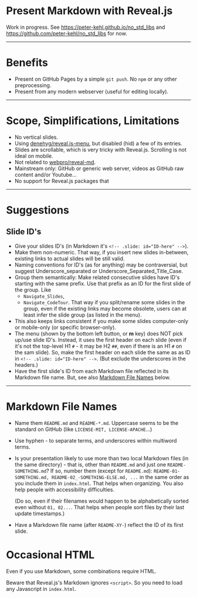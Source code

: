 # Present Markdown with Reveal.js

Work in progress. See <https://peter-kehl.github.io/no_std_libs> and
<https://github.com/peter-kehl/no_std_libs> for now.

---

<!-- .slide: id="Benefits" -->
# Benefits

- Present on GitHub Pages by a simple `git push`. No `npm` or any other preprocessing.
- Present from any modern webserver (useful for editing locally).

---

<!-- .slide: id="Scope_Simplifications_Limitations" -->
# Scope, Simplifications, Limitations

- No vertical slides.
- Using [denehyg/reveal.js-menu](https://github.com/denehyg/reveal.js-menu), but disabled (hid) a
  few of its entries.
- Slides are scrollable, which is very tricky with Reveal.js. Scrolling is not ideal on mobile.
- Not related to [webpro/reveal-md](https://github.com/webpro/reveal-md).
- Mainstream only: GitHub or generic web server, videos as GitHub raw content and/or Youtube...
- No support for Reveal.js packages that

---

<!-- .slide: id="Suggestions_Slide_IDs" -->
# Suggestions

## Slide ID's

- Give your slides ID's (in Markdown it's `<!-- .slide: id="ID-here" -->`).
- Make them non-numeric. That way, if you insert new slides in-between, existing links to actual
  slides will be still valid.
- Naming conventions for ID's (as for anything) may be contraversial, but suggest
  Underscore_separated or Underscore_Separated_Title_Case.
- Group them semantically: Make related consecutive slides have ID's starting with the same prefix.
  Use that prefix as an ID for the first slide of the group. Like
  - `Navigate_Slides`,
  - `Navigate_CodeTour`. That way if you split/rename some slides in the group, even if the existing
  links may become obsolete, users can at least infer the slide group (as listed in the menu).
- This also keeps links consistent if you make some slides computer-only or mobile-only (or specific
  browser-only).
- The menu (shown by the bottom left button, or **m** key) does NOT pick up/use slide ID's. Instead,
  it uses the first header on each slide (even if it's not the top-level H1 `#` - it may be H2 `##`,
  even if there is an H1 `#` on the sam slide). So, make the first header on each slide the same as
  as ID in `<!-- .slide: id="ID-here" -->`. (But exclude the underscores in the headers.)
- Have the first slide's ID from each Markdown file reflected in its Markdown file name. But, see
  also [Markdown File Names](#/Markdown_File_Names) below.

---

<!-- .slide: id="Suggestions_Markdown_File_Names" -->
# Markdown File Names

- Name them `README.md` and `README-*.md`. Uppercase seems to be the standard on GitHub (like
  `LICENSE-MIT, LICENSE-APACHE`...)
- Use hyphen - to separate terms, and underscores within multiword terms.
- Is your presentation likely to use more than two local Markdown files (in the same directory) -
  that is, other than `README.md` and just one `README-SOMETHING.md`? If so,  number them (except
  for `README.md`): `README-01-SOMETHING.md, README-02_-SOMETHING-ELSE.md, ...` in the same order as
  you include them in `index.html`. That helps when organizing. You also help people with
  accessibility difficulties.
  
  (Do so, even if their filenames would happen to be alphabetically sorted even without `01, 02...`.
  That helps when people sort files by their last update timestamps.)
- Have a Markdown file name (after `README-XY-`) reflect the ID of its first slide.

<!-- .slide: id="Occasional_HTML" -->
# Occasional HTML

Even if you use Markdown, some combinations require HTML.

Beware that Reveal.js's Markdown ignores `<script>`. So you need to load any Javascript in
`index.html`.

